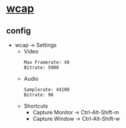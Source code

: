 # [wcap](https://github.com/mmozeiko/wcap)

## config

- wcap → Settings
	- Video
		```
		Max Framerate: 48
		Bitrate: 5900
		```
	- Audio
		```
		Samplerate: 44100
		Bitrate: 96
		```
	- Shortcuts
		- Capture Monitor → Ctrl-Alt-Shift-m
		- Capture Window → Ctrl-Alt-Shift-w
